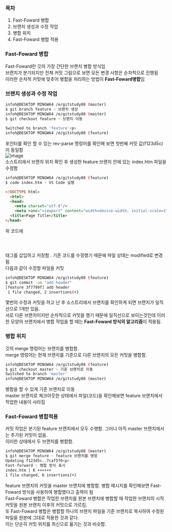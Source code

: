 ### 목차
1. Fast-Foward 병합
2. 브랜치 생성과 수정 작업
3. 병합 위치
4. Fast-Foward 병합 적용
### Fast-Foward 병합
Fast-Foward란 깃의 가장 간단한 브랜치 병합 방식임<br>
브랜치가 분기되지만 전체 커밋 그림으로 보면 모든 변경 사항은 순자척으로 진행됨<br>
이러한 순차적 커밋에 맞추어 병합을 처리하는 방법이 **Fast-Foward병합**임

### 브랜치 생성과 수정 작업
```bash
infoh@DESKTOP MINGW64 /e/gitstudy08 (master)
$ git branch feature ☜ 브랜치 생성
infoh@DESKTOP MINGW64 /e/gitstudy08 (master)
$ git checkout feature ☜ 브랜치 이동
  
Switched to branch 'feature'<p>
infoh@DESKTOP MINGW64 /e/gitstudy08 (feature)
```
포인터를 확인 할 수 있는 rev-parse 명렁어를 확인해 보면 첫번째 커밋 값(f123d5c)이 동일함<br>
![image](https://user-images.githubusercontent.com/105197487/200282071-2055c5cc-16c7-44e7-b6ab-a8da770be627.jpg)<br>
소스트리에서 브랜치 위치 확인 후 생성한 feature 브랜치 안에 있는 index.htm 파일을 수정함<br>
```bash
infoh@DESKTOP MINGW64 /e/gitstudy08 (feature)
$ code index.htm ☜ VS Code 실행
```
```html
<!DOCTYPE html>
  <html>
  <head>
    <meta charset="utf-8"/>
    <meta name="viewport" content="width=device-width, initial-scale=1">
  <title>Page Title</title>
</head>
```
위 코드에 <header></header> 태그를 삽입하고 저장함 . 기존 코드를 수정했기 때문에 파일 상태는 modified로 변경됨<br>
다음과 같이 수정할 파일을 커밋<br>
```bash
infoh@DESKTOP MINGW64 /e/gitstudy08 (feature)
$ git commit -am "add header"
[feature 3f7799f] add header
 1 file changed, 2 insertions(+)
```
몇번의 수정과 커밋을 하고 난 후 소스트리에서 브랜치를 확인하게 되면 브랜치가 일직선으로 1개만 있음.<br>
서로 다른 브랜치이지만 순차적으로 커밋을 했기 때문에 일직선으로 보이는것인데 이러한 모양의 브랜치에서 병합 작업을 할 때는 **Fast-Foward 방식의 알고리즘**이 적용됨.
### 병합 위치
깃의 merge 명렁어는 브랜치를 병합함.<br>
merge 명렁어는 현재 브랜치를 기준으로 다른 브랜치의 모든 커밋을 병합함.<br>
```bash
infoh@DESKTOP MINGW64 /e/gitstudy08 (feature)
$ git checkout master ☜ 기준 브랜치로 이동
Switched to branch 'master'
infoh@DESKTOP MINGW64 /e/gitstudy08 (master) 
```
병합을 할 수 있게 기준 브랜치로 이동<br>
master 브랜치로 체크아웃한 상태에서 파일(코드)을 확인해보면 feature 브랜치에서 작업한 내용이 사라짐<br>
### Fast-Foward 병합적용<br>
커밋 작업은 분기된 feature 브랜치에서 모두 수행함. 그러나 아직 master 브랜치에서는 추가된 커밋이 없음.<br>
이러한 상태에서 두 브랜치를 병합함.<br>
```bash
infoh@DESKTOP MINGW64 /e/gitstudy08 (master)
$ git merge feature ☜ feature 브랜치를 병함
Updating f123d5c..7caf5f0<p>
Fast-forward ☜ 병합 방식 표시
index.htm | 6 ++++++
1 file changed, 6 insertions(+)
```
    
feature 브랜치의 커밋을 master 브랜치에 병함함. 병합 메시지를 확인해보면 Fast-Foward 방식을 사용하여 병합했다고 출력이 됨<br>
Fast-Foward 병합은 작업한 브랜치를 원본 브랜치에 병합할 때 작업한 브랜치의 시작 커밋을 원본 브랜치 이후의 커밋으로 가르킴.<br>
또 Fast-Foward 병합은 병합할 하나의 브랜치 파일을 기준 브랜치로 복사하여 수정된 파일을 원본에 그대로 적용한 것과 같다.<br>
이는 단순히 커밋 위치를 최신으로 옮기는 것과 비슷함.<br>
